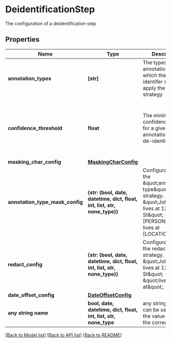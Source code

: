 # DeidentificationStep

The configuration of a deidentification step

## Properties
Name | Type | Description | Notes
------------ | ------------- | ------------- | -------------
**annotation_types** | **[str]** | The types of annotations to which the de-identifer should apply the selected strategy | 
**confidence_threshold** | **float** | The minimum confidence level for a given annotation to be de-identified | [optional]  if omitted the server will use the default value of 0
**masking_char_config** | [**MaskingCharConfig**](MaskingCharConfig.md) |  | [optional] 
**annotation_type_mask_config** | **{str: (bool, date, datetime, dict, float, int, list, str, none_type)}** | Configuration for the \&quot;annotation type\&quot; strategy. E.g. \&quot;John Smith lives at 123 Main St\&quot; -&gt; \&quot;[PERSON_NAME] lives at [LOCATION]\&quot;. | [optional] 
**redact_config** | **{str: (bool, date, datetime, dict, float, int, list, str, none_type)}** | Configuration for the redaction strategy. E.g. \&quot;John Smith lives at 123 Main St\&quot; -&gt; \&quot;lives at\&quot;. | [optional] 
**date_offset_config** | [**DateOffsetConfig**](DateOffsetConfig.md) |  | [optional] 
**any string name** | **bool, date, datetime, dict, float, int, list, str, none_type** | any string name can be used but the value must be the correct type | [optional]

[[Back to Model list]](../README.md#documentation-for-models) [[Back to API list]](../README.md#documentation-for-api-endpoints) [[Back to README]](../README.md)


